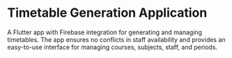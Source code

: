 # Timetable Generation Application

A Flutter app with Firebase integration for generating and managing timetables. 
The app ensures no conflicts in staff availability and provides an easy-to-use interface for managing courses, subjects, staff, and periods.
